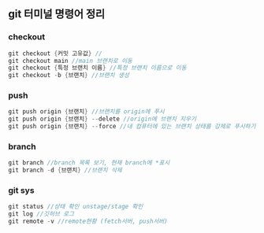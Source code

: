 ## git 터미널 명령어 정리

### checkout
```java
git checkout {커밋 고유값} // 
git checkout main //main 브랜치로 이동
git checkout {특정 브랜치 이름} //특정 브랜치 이름으로 이동
git checkout -b {브랜치} //브랜치 생성
```

### push
```java
git push origin {브랜치} //브랜치를 origin에 푸시
git push origin {브랜치} --delete //origin에 브랜치 지우기
git push origin {브랜치} --force //내 컴퓨터에 있는 브랜치 상태를 강제로 푸시하기 
```
### branch
```java
git branch //branch 목록 보기, 현재 branch에 *표시
git branch -d {브랜치} //브랜치 삭제
```

### git sys
```java
git status //상태 확인 unstage/stage 확인 
git log //깃허브 로그
git remote -v //remote현황 (fetch서버, push서버)
```



